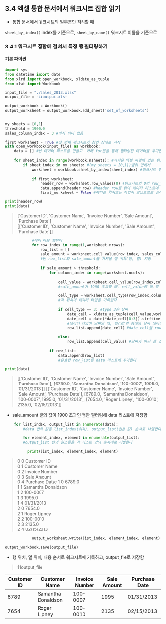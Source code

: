 ## 3.4 엑셀 통합 문서에서 워크시트 집합 읽기

- 통합 문서에서 워크시트의 일부분만 처리할 때

`sheet_by_index()`
index를 기준으로, 
`sheet_by_name()`
워크시트 이름을 기준으로


### 3.4.1 워크시트 집합에 걸쳐서 특정 행 필터링하기
#### 기본 파이썬
```python 
import sys
from datetime import date
from xlrd import open_workbook, xldate_as_tuple
from xlwt import Workbook

input_file = "./sales_2013.xlsx"
output_file = "11output.xls"

output_workbook = Workbook() 
output_worksheet = output_workbook.add_sheet('set_of_worksheets') 


my_sheets = [0,1]
threshold = 1900.0
sales_column_index = 3 #아직 의미 없음

first_worksheet = True #첫 번째 워크시트가 참인 상태로 시작
with open_workbook(input_file) as workbook:
    data = [] #빈 데이터 리스트를 만들고, 아래 for문을 통해 필터링된 데이터를 추가한다
    
    for sheet_index in range(workbook.nsheets): #가져온 엑셀 파일에 있는 워크시트 중에서
        if sheet_index in my_sheets: #(my_sheets = [0,1])범위 안에서
            worksheet = workbook.sheet_by_index(sheet_index) #워크시트 위치를 기준으로 가져온다.
            
            if first_worksheet: 
                header_row = worksheet.row_values(0) #워크시트의 0번 row_value(첫 번째 행)을 header_row로 할당한다.
                data.append(header_row) #header_row를 위의 데이터 리스트에 추가한다
                first_worksheet = False #헤더를 가져오는 작업이 끝났으므로 상태를 변경한다.
```
```python 
print(header_row)
print(data)
```
>['Customer ID', 'Customer Name', 'Invoice Number', 'Sale Amount', 'Purchase Date']\
[['Customer ID', 'Customer Name', 'Invoice Number', 'Sale Amount', 'Purchase Date']]

```python
            #헤더 다음 행부터
            for row_index in range(1,worksheet.nrows): 
                row_list = []
                sale_amount = worksheet.cell_value(row_index, sales_column_index)
                #빈 row_list와 sale_amount를 가져올 셀 위치(행, 열) 지정
                
                if sale_amount > threshold:
                    for column_index in range(worksheet.ncols):
                    
                        cell_value = worksheet.cell_value(row_index,column_index) 
                        #sale_amount가 1900 초과할 때, cell_value에 행,열 위치를 기록한다
                        
                        cell_type = worksheet.cell_type(row_index,column_index) 
                        #각 위치의 데이터 타입을 기록한다
                        
                        if cell_type == 3: #type 3은 날짜
                            date_cell = xldate_as_tuple(cell_value,workbook.datemode)
                            date_cell = date(*date_cell[0:3]).strftime('%m/%d/%Y')
                            #데이터 타입이 날짜일 때, 월/일/연 형태의 날짜 데이터로 변환해 date_cell에 기록한다
                            row_list.append(date_cell) #date_cell을 row_list에 추가한다.     
                            
                        else:
                            row_list.append(cell_value) #날짜가 아닌 셀 값을 row_list에 추가한다.
                            
                    if row_list:
                        data.append(row_list)
                        #유효한 row_list를 data 리스트에 추가한다
```                        
```python 
print(data)
```
>[['Customer ID', 'Customer Name', 'Invoice Number', 'Sale Amount', 'Purchase Date'], [6789.0, 'Samantha Donaldson', '100-0007', 1995.0, '01/31/2013']]
[['Customer ID', 'Customer Name', 'Invoice Number', 'Sale Amount', 'Purchase Date'], [6789.0, 'Samantha Donaldson', '100-0007', 1995.0, '01/31/2013'], [7654.0, 'Roger Lipney', '100-0010', 2135.0, '02/15/2013']]
- sale_amount 열의 값이 1900 초과인 행만 필터링해 data 리스트에 저장함

```python
    for list_index, output_list in enumerate(data): 
        #data 안의 값을 list_index(위치), output_list(원본 값) 순서로 나열한다

        for element_index, element in enumerate(output_list): 
        #output_list 안의 원소들을 각 리스트 안의 순서대로 나열한다
```
```python
          print(list_index, element_index, element)
```
>0 0 Customer ID\
0 1 Customer Name\
0 2 Invoice Number\
0 3 Sale Amount\
0 4 Purchase Dat\e
1 0 6789.0\
1 1 Samantha Donaldson\
1 2 100-0007\
1 3 1995.0\
1 4 01/31/2013\
2 0 7654.0\
2 1 Roger Lipney\
2 2 100-0010\
2 3 2135.0\
2 4 02/15/2013
```python
            output_worksheet.write(list_index, element_index, element)

output_workbook.save(output_file)
```
- 행 위치, 열 위치, 내용 순서로 워크시트에 기록하고, output_file로 저장함

>11output_file

| Customer ID	| Customer Name |	Invoice Number |	Sale Amount |	Purchase Date |
| --- | --- | --- | --- | --- |
| 6789 |	Samantha Donaldson |	100-0007 |	1995 |	01/31/2013 |
| 7654 |	Roger Lipney |	100-0010 |	2135 |	02/15/2013 |
